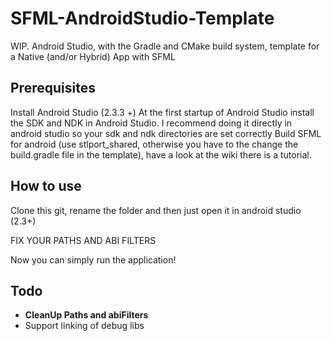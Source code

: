 # SFML-AndroidStudio-Template

WIP. Android Studio, with the Gradle and CMake build system, template for a Native (and/or Hybrid) App with SFML

## Prerequisites

Install Android Studio (2.3.3 +)
At the first startup of Android Studio install the SDK and NDK in Android Studio. I recommend doing it directly in android studio so your sdk and ndk directories are set correctly
Build SFML for android (use stlport_shared, otherwise you have to the change the build.gradle file in the template), have a look at the wiki there is a tutorial. 

## How to use

Clone this git, rename the folder and then just open it in android studio (2.3+)

FIX YOUR PATHS AND ABI FILTERS

Now you can simply run the application! 

## Todo

- **CleanUp Paths and abiFilters**
- Support linking of debug libs
